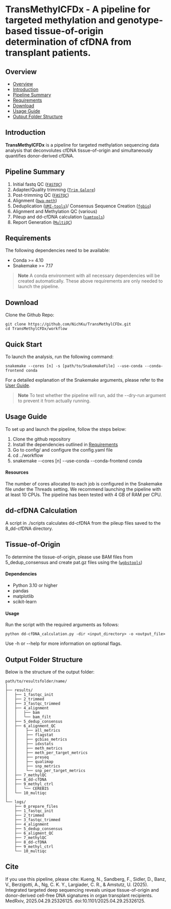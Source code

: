 # TransMethylCFDx - A pipeline for targeted methylation and genotype-based tissue-of-origin determination of cfDNA from transplant patients.

## Overview

* [Overview](#overview)
* [Introduction](#introduction)
* [Pipeline Summary](#pipeline-summary)
* [Requirements](#requirements)
* [Download](#download)
* [Usage Guide](#usage-guide)
* [Output Folder Structure](#output-folder-structure)

## Introduction

**TransMethylCFDx** is a pipeline for targeted methylation sequencing data analysis that deconvolutes cfDNA tissue-of-origin and simultaneously quantifies donor-derived cfDNA.

## Pipeline Summary

1. Initial fastq QC ([`FASTQC`](https://www.bioinformatics.babraham.ac.uk/projects/fastqc/))
2. Adapter/Quality trimming ([`Trim Galore`](https://github.com/FelixKrueger/TrimGalore))
3. Post-trimming QC ([`FASTQC`](https://www.bioinformatics.babraham.ac.uk/projects/fastqc/))
4. Alignment ([`bwa-meth`](https://github.com/brentp/bwa-meth))
5. Deduplication ([`UMI-tools`](https://umi-tools.readthedocs.io/en/latest/index.html))/ Consensus Sequence Creation ([`fgbio`](http://fulcrumgenomics.github.io/fgbio/))
6. Alignment and Methylation QC (various)
7. Pileup and dd-cfDNA calculation ([`samtools`](https://www.htslib.org))
8. Report Generation ([`MultiQC`](https://multiqc.info))


## Requirements

The following dependencies need to be available:
- Conda >= 4.10
- Snakemake >= 7.17

> **Note**
> A conda environment with all necessary dependencies will be created automatically.
These above requirements are only needed to launch the pipeline.

## Download

Clone the Github Repo:

```
git clone https://github.com/NichKu/TransMethylCFDx.git
cd TransMethylCFDx/workflow
```

## Quick Start

To launch the analysis, run the following command:

```
snakemake --cores [n] -s [path/to/SnakemakeFile] --use-conda --conda-frontend conda
```

For a detailed explanation of the Snakemake arguments, please refer to the [User Guide](https://snakemake.readthedocs.io/en/stable/#).

> **Note**
> To test whether the pipeline will run, add the --dry-run argument to prevent it from actually running.

## Usage Guide

To set up and launch the pipeline, follow the steps below:

1. Clone the github repository
2. Install the dependencies outlined in [Requirements](#requirements)
3. Go to config/ and configure the config.yaml file
4. cd ../workflow
5. snakemake --cores [n] --use-conda --conda-frontend conda

#### Resources
The number of cores allocated to each job is configured in the Snakemake file under the Threads setting. We recommend launching the pipeline with at least 10 CPUs. The pipeline has been tested with 4 GB of RAM per CPU.

## dd-cfDNA Calculation
A script in ./scripts calculates dd-cfDNA from the pileup files saved to the 8_dd-cfDNA directory.

## Tissue-of-Origin
To determine the tissue-of-origin, please use BAM files from 5_dedup_consensus and create pat.gz files using the ([`wgbstools`](https://github.com/nloyfer/wgbs_tools))

#### Dependencies
- Python 3.10 or higher
- pandas
- matplotlib
- scikit-learn

#### Usage
Run the script with the required arguments as follows:
```
python dd-cfDNA_calculation.py -dir <input_directory> -o <output_file>
```
Use -h or --help for more information on optional flags.

## Output Folder Structure

Below is the structure of the output folder:

``` 
path/to/resultsfolder/name/
│  
├── results/
│   ├── 1_fastqc_init
│   ├── 2_trimmed
│   ├── 3_fastqc_trimmed
│   ├── 4_alignment
│   │   ├── bam
│   │   └── bam_filt
│   ├── 5_dedup_consensus
│   ├── 6_alignment_QC
│   │    ├── all_metrics
│   │    ├── flagstat
│   │    ├── gcbias_metrics
│   │    ├── idxstats
│   │    ├── meth_metrics
│   │    ├── meth_per_target_metrics
│   │    ├── preseq
│   │    ├── qualimap
│   │    ├── snp_metrics
│   │    └── snp_per_target_metrics
│   ├── 7_methylQC
│   ├── 8_dd-cfDNA
│   ├── 9_methyl_ctrl
│   │   └── CEREBIS
│   └── 10_multiqc
│
└── logs/  
    ├── 0_prepare_files
    ├── 1_fastqc_init
    ├── 2_trimmed
    ├── 3_fastqc_trimmed
    ├── 4_alignment
    ├── 5_dedup_consensus
    ├── 6_aligment_QC
    ├── 7_methylQC
    ├── 8_dd-cfDNA
    ├── 9_methyl_ctrl
    └── 10_multiqc
```

## Cite
If you use this pipeline, please cite:
Kueng, N., Sandberg, F., Sidler, D., Banz, V., Berzigotti, A., Ng, C. K. Y., Largiader, C. R., & Amstutz, U. (2025). Integrated targeted deep sequencing reveals unique tissue-of-origin and donor-derived cell-free DNA signatures in organ transplant recipients. MedRxiv, 2025.04.29.25326125. doi:10.1101/2025.04.29.25326125.

